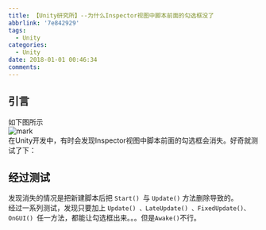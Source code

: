 ```yaml
---
title: 【Unity研究所】--为什么Inspector视图中脚本前面的勾选框没了
abbrlink: '7e842929'
tags:
  - Unity
categories:
  - Unity
date: 2018-01-01 00:46:34
comments:
---
```

## 引言
如下图所示  
![mark](http://p3goxj4ar.bkt.clouddn.com/blog/180616/Ec4GHkebjf.png?imageView2/0/q/75|watermark/2/text/bXJzb29uZy5jb20=/font/5qW35L2T/fontsize/600/fill/IzAwMDAwMA==/dissolve/100/gravity/SouthEast/dx/10/dy/10)  
在Unity开发中，有时会发现Inspector视图中脚本前面的勾选框会消失。<!-- more -->好奇就测试了下：  
## 经过测试
发现消失的情况是把新建脚本后把 `Start() `与 `Update()` 方法删除导致的。  
经过一系列测试，发现只要加上 `Update() 、LateUpdate() 、FixedUpdate()、 OnGUI() `任一方法，都能让勾选框出来。。。但是`Awake()`不行。